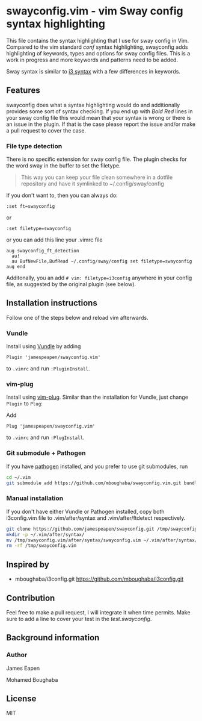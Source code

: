 # swayconfig.vim - vim Sway config syntax highlighting

This file contains the syntax highlighting that I use for sway config in Vim.
Compared to the vim standard *conf* syntax highlighting, swayconfig
adds highlighting of keywords,
types and options for sway config files. This is a work in progress and more keywords
and patterns need to be added.

Sway syntax is similar to [i3 syntax](http://i3wm.org/docs/userguide.html#configuring)
with a few differences in keywords.

## Features

swayconfig does what a syntax highlighting would do and additionally
provides some sort of syntax checking. If you end up with *Bold Red*
lines in your sway config file this would mean that your syntax is wrong
or there is an issue in the plugin.
If that is the case please report the issue and/or
make a pull request to cover the case.

### File type detection

There is no specific extension for sway config file. The plugin checks for the word
sway in the buffer to set the filetype.

> This way you can keep your file clean somewhere in a
dotfile repository and have it symlinked to ~/.config/sway/config

If you don't want to, then you can always do:

```vim
:set ft=swayconfig
```

or

```vim
:set filetype=swayconfig
```

or you can add this line your .vimrc file

```vim
aug swayconfig_ft_detection
  au!
  au BufNewFile,BufRead ~/.config/sway/config set filetype=swayconfig
aug end
```

Additonally, you an add `# vim: filetype=i3config` anywhere in your config file,
as suggested by the original plugin (see below).

## Installation instructions

Follow one of the steps below and reload vim afterwards.

### Vundle

Install using [Vundle](https://github.com/gmarik/Vundle.vim) by adding

```vim
Plugin 'jamespeapen/swayconfig.vim'
```

to `.vimrc` and run `:PluginInstall`.

### vim-plug

Install using [vim-plug](https://github.com/junegunn/vim-plug). Similar than the
installation for Vundle, just change `Plugin` to `Plug`:

Add

```vim
Plug 'jamespeapen/swayconfig.vim'
```

to `.vimrc` and run `:PlugInstall`.

### Git submodule + Pathogen

If you have [pathogen](https://github.com/tpope/vim-pathogen) installed,
and you prefer to use git submodules, run

```sh
cd ~/.vim
git submodule add https://github.com/mboughaba/swayconfig.vim.git bundle/syntax/
```

### Manual installation

If you don't have either Vundle or Pathogen installed, copy both i3config.vim file
to .vim/after/syntax and .vim/after/ftdetect respectively.

```sh
git clone https://github.com/jamespeapen/swayconfig.git /tmp/swayconfig.vim
mkdir -p ~/.vim/after/syntax/
mv /tmp/swayconfig.vim/after/syntax/swayconfig.vim ~/.vim/after/syntax/swayconfig.vim
rm -rf /tmp/swayconfig.vim
```

## Inspired by

+ mboughaba/i3config.git
  <https://github.com/mboughaba/i3config.git>

## Contribution

Feel free to make a pull request, I will integrate it when time permits.
Make sure to add a line to cover your test in the *test.swayconfig*.

## Background information

### Author

James Eapen

Mohamed Boughaba

## License

MIT
